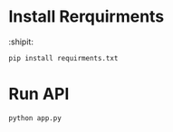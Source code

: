 # Install Rerquirments
:shipit:

```
pip install requirments.txt
```

# Run API

```
python app.py
```
